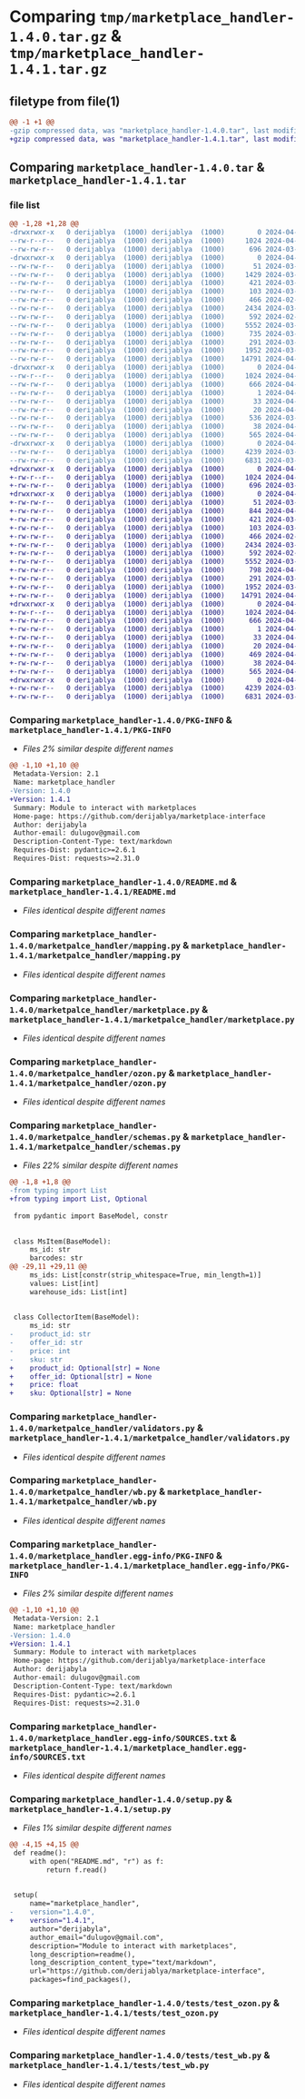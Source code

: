 # Comparing `tmp/marketplace_handler-1.4.0.tar.gz` & `tmp/marketplace_handler-1.4.1.tar.gz`

## filetype from file(1)

```diff
@@ -1 +1 @@
-gzip compressed data, was "marketplace_handler-1.4.0.tar", last modified: Mon Apr  1 06:16:45 2024, max compression
+gzip compressed data, was "marketplace_handler-1.4.1.tar", last modified: Tue Apr  9 18:10:07 2024, max compression
```

## Comparing `marketplace_handler-1.4.0.tar` & `marketplace_handler-1.4.1.tar`

### file list

```diff
@@ -1,28 +1,28 @@
-drwxrwxr-x   0 derijablya  (1000) derijablya  (1000)        0 2024-04-01 06:16:45.961569 marketplace_handler-1.4.0/
--rw-r--r--   0 derijablya  (1000) derijablya  (1000)     1024 2024-04-01 06:16:45.961569 marketplace_handler-1.4.0/PKG-INFO
--rw-rw-r--   0 derijablya  (1000) derijablya  (1000)      696 2024-03-29 15:24:29.000000 marketplace_handler-1.4.0/README.md
-drwxrwxr-x   0 derijablya  (1000) derijablya  (1000)        0 2024-04-01 06:16:45.961569 marketplace_handler-1.4.0/marketpalce_handler/
--rw-rw-r--   0 derijablya  (1000) derijablya  (1000)       51 2024-03-29 12:19:53.000000 marketplace_handler-1.4.0/marketpalce_handler/__init__.py
--rw-rw-r--   0 derijablya  (1000) derijablya  (1000)     1429 2024-03-29 12:19:53.000000 marketplace_handler-1.4.0/marketpalce_handler/collector.py
--rw-rw-r--   0 derijablya  (1000) derijablya  (1000)      421 2024-03-29 14:24:33.000000 marketplace_handler-1.4.0/marketpalce_handler/config.py
--rw-rw-r--   0 derijablya  (1000) derijablya  (1000)      103 2024-03-07 08:33:17.000000 marketplace_handler-1.4.0/marketpalce_handler/exceptions.py
--rw-rw-r--   0 derijablya  (1000) derijablya  (1000)      466 2024-02-12 18:26:47.000000 marketplace_handler-1.4.0/marketpalce_handler/logger.py
--rw-rw-r--   0 derijablya  (1000) derijablya  (1000)     2434 2024-03-29 15:21:42.000000 marketplace_handler-1.4.0/marketpalce_handler/mapping.py
--rw-rw-r--   0 derijablya  (1000) derijablya  (1000)      592 2024-02-12 18:26:47.000000 marketplace_handler-1.4.0/marketpalce_handler/marketplace.py
--rw-rw-r--   0 derijablya  (1000) derijablya  (1000)     5552 2024-03-29 12:37:34.000000 marketplace_handler-1.4.0/marketpalce_handler/ozon.py
--rw-rw-r--   0 derijablya  (1000) derijablya  (1000)      735 2024-03-29 12:19:53.000000 marketplace_handler-1.4.0/marketpalce_handler/schemas.py
--rw-rw-r--   0 derijablya  (1000) derijablya  (1000)      291 2024-03-29 12:19:53.000000 marketplace_handler-1.4.0/marketpalce_handler/utils.py
--rw-rw-r--   0 derijablya  (1000) derijablya  (1000)     1952 2024-03-29 15:14:50.000000 marketplace_handler-1.4.0/marketpalce_handler/validators.py
--rw-rw-r--   0 derijablya  (1000) derijablya  (1000)    14791 2024-04-01 06:13:58.000000 marketplace_handler-1.4.0/marketpalce_handler/wb.py
-drwxrwxr-x   0 derijablya  (1000) derijablya  (1000)        0 2024-04-01 06:16:45.961569 marketplace_handler-1.4.0/marketplace_handler.egg-info/
--rw-r--r--   0 derijablya  (1000) derijablya  (1000)     1024 2024-04-01 06:16:45.000000 marketplace_handler-1.4.0/marketplace_handler.egg-info/PKG-INFO
--rw-rw-r--   0 derijablya  (1000) derijablya  (1000)      666 2024-04-01 06:16:45.000000 marketplace_handler-1.4.0/marketplace_handler.egg-info/SOURCES.txt
--rw-rw-r--   0 derijablya  (1000) derijablya  (1000)        1 2024-04-01 06:16:45.000000 marketplace_handler-1.4.0/marketplace_handler.egg-info/dependency_links.txt
--rw-rw-r--   0 derijablya  (1000) derijablya  (1000)       33 2024-04-01 06:16:45.000000 marketplace_handler-1.4.0/marketplace_handler.egg-info/requires.txt
--rw-rw-r--   0 derijablya  (1000) derijablya  (1000)       20 2024-04-01 06:16:45.000000 marketplace_handler-1.4.0/marketplace_handler.egg-info/top_level.txt
--rw-rw-r--   0 derijablya  (1000) derijablya  (1000)      536 2024-03-29 15:29:51.000000 marketplace_handler-1.4.0/pyproject.toml
--rw-rw-r--   0 derijablya  (1000) derijablya  (1000)       38 2024-04-01 06:16:45.961569 marketplace_handler-1.4.0/setup.cfg
--rw-rw-r--   0 derijablya  (1000) derijablya  (1000)      565 2024-04-01 06:16:44.000000 marketplace_handler-1.4.0/setup.py
-drwxrwxr-x   0 derijablya  (1000) derijablya  (1000)        0 2024-04-01 06:16:45.961569 marketplace_handler-1.4.0/tests/
--rw-rw-r--   0 derijablya  (1000) derijablya  (1000)     4239 2024-03-29 12:19:53.000000 marketplace_handler-1.4.0/tests/test_ozon.py
--rw-rw-r--   0 derijablya  (1000) derijablya  (1000)     6831 2024-03-29 15:21:42.000000 marketplace_handler-1.4.0/tests/test_wb.py
+drwxrwxr-x   0 derijablya  (1000) derijablya  (1000)        0 2024-04-09 18:10:07.671141 marketplace_handler-1.4.1/
+-rw-r--r--   0 derijablya  (1000) derijablya  (1000)     1024 2024-04-09 18:10:07.671141 marketplace_handler-1.4.1/PKG-INFO
+-rw-rw-r--   0 derijablya  (1000) derijablya  (1000)      696 2024-03-29 15:24:29.000000 marketplace_handler-1.4.1/README.md
+drwxrwxr-x   0 derijablya  (1000) derijablya  (1000)        0 2024-04-09 18:10:07.671141 marketplace_handler-1.4.1/marketpalce_handler/
+-rw-rw-r--   0 derijablya  (1000) derijablya  (1000)       51 2024-03-29 12:19:53.000000 marketplace_handler-1.4.1/marketpalce_handler/__init__.py
+-rw-rw-r--   0 derijablya  (1000) derijablya  (1000)      844 2024-04-09 17:56:01.000000 marketplace_handler-1.4.1/marketpalce_handler/collector.py
+-rw-rw-r--   0 derijablya  (1000) derijablya  (1000)      421 2024-03-29 14:24:33.000000 marketplace_handler-1.4.1/marketpalce_handler/config.py
+-rw-rw-r--   0 derijablya  (1000) derijablya  (1000)      103 2024-03-07 08:33:17.000000 marketplace_handler-1.4.1/marketpalce_handler/exceptions.py
+-rw-rw-r--   0 derijablya  (1000) derijablya  (1000)      466 2024-02-12 18:26:47.000000 marketplace_handler-1.4.1/marketpalce_handler/logger.py
+-rw-rw-r--   0 derijablya  (1000) derijablya  (1000)     2434 2024-03-29 15:21:42.000000 marketplace_handler-1.4.1/marketpalce_handler/mapping.py
+-rw-rw-r--   0 derijablya  (1000) derijablya  (1000)      592 2024-02-12 18:26:47.000000 marketplace_handler-1.4.1/marketpalce_handler/marketplace.py
+-rw-rw-r--   0 derijablya  (1000) derijablya  (1000)     5552 2024-03-29 12:37:34.000000 marketplace_handler-1.4.1/marketpalce_handler/ozon.py
+-rw-rw-r--   0 derijablya  (1000) derijablya  (1000)      798 2024-04-09 18:03:01.000000 marketplace_handler-1.4.1/marketpalce_handler/schemas.py
+-rw-rw-r--   0 derijablya  (1000) derijablya  (1000)      291 2024-03-29 12:19:53.000000 marketplace_handler-1.4.1/marketpalce_handler/utils.py
+-rw-rw-r--   0 derijablya  (1000) derijablya  (1000)     1952 2024-03-29 15:14:50.000000 marketplace_handler-1.4.1/marketpalce_handler/validators.py
+-rw-rw-r--   0 derijablya  (1000) derijablya  (1000)    14791 2024-04-01 06:13:58.000000 marketplace_handler-1.4.1/marketpalce_handler/wb.py
+drwxrwxr-x   0 derijablya  (1000) derijablya  (1000)        0 2024-04-09 18:10:07.671141 marketplace_handler-1.4.1/marketplace_handler.egg-info/
+-rw-r--r--   0 derijablya  (1000) derijablya  (1000)     1024 2024-04-09 18:10:07.000000 marketplace_handler-1.4.1/marketplace_handler.egg-info/PKG-INFO
+-rw-rw-r--   0 derijablya  (1000) derijablya  (1000)      666 2024-04-09 18:10:07.000000 marketplace_handler-1.4.1/marketplace_handler.egg-info/SOURCES.txt
+-rw-rw-r--   0 derijablya  (1000) derijablya  (1000)        1 2024-04-09 18:10:07.000000 marketplace_handler-1.4.1/marketplace_handler.egg-info/dependency_links.txt
+-rw-rw-r--   0 derijablya  (1000) derijablya  (1000)       33 2024-04-09 18:10:07.000000 marketplace_handler-1.4.1/marketplace_handler.egg-info/requires.txt
+-rw-rw-r--   0 derijablya  (1000) derijablya  (1000)       20 2024-04-09 18:10:07.000000 marketplace_handler-1.4.1/marketplace_handler.egg-info/top_level.txt
+-rw-rw-r--   0 derijablya  (1000) derijablya  (1000)      469 2024-04-09 18:05:03.000000 marketplace_handler-1.4.1/pyproject.toml
+-rw-rw-r--   0 derijablya  (1000) derijablya  (1000)       38 2024-04-09 18:10:07.671141 marketplace_handler-1.4.1/setup.cfg
+-rw-rw-r--   0 derijablya  (1000) derijablya  (1000)      565 2024-04-09 18:10:06.000000 marketplace_handler-1.4.1/setup.py
+drwxrwxr-x   0 derijablya  (1000) derijablya  (1000)        0 2024-04-09 18:10:07.671141 marketplace_handler-1.4.1/tests/
+-rw-rw-r--   0 derijablya  (1000) derijablya  (1000)     4239 2024-03-29 12:19:53.000000 marketplace_handler-1.4.1/tests/test_ozon.py
+-rw-rw-r--   0 derijablya  (1000) derijablya  (1000)     6831 2024-03-29 15:21:42.000000 marketplace_handler-1.4.1/tests/test_wb.py
```

### Comparing `marketplace_handler-1.4.0/PKG-INFO` & `marketplace_handler-1.4.1/PKG-INFO`

 * *Files 2% similar despite different names*

```diff
@@ -1,10 +1,10 @@
 Metadata-Version: 2.1
 Name: marketplace_handler
-Version: 1.4.0
+Version: 1.4.1
 Summary: Module to interact with marketplaces
 Home-page: https://github.com/derijablya/marketplace-interface
 Author: derijabyla
 Author-email: dulugov@gmail.com
 Description-Content-Type: text/markdown
 Requires-Dist: pydantic>=2.6.1
 Requires-Dist: requests>=2.31.0
```

### Comparing `marketplace_handler-1.4.0/README.md` & `marketplace_handler-1.4.1/README.md`

 * *Files identical despite different names*

### Comparing `marketplace_handler-1.4.0/marketpalce_handler/mapping.py` & `marketplace_handler-1.4.1/marketpalce_handler/mapping.py`

 * *Files identical despite different names*

### Comparing `marketplace_handler-1.4.0/marketpalce_handler/marketplace.py` & `marketplace_handler-1.4.1/marketpalce_handler/marketplace.py`

 * *Files identical despite different names*

### Comparing `marketplace_handler-1.4.0/marketpalce_handler/ozon.py` & `marketplace_handler-1.4.1/marketpalce_handler/ozon.py`

 * *Files identical despite different names*

### Comparing `marketplace_handler-1.4.0/marketpalce_handler/schemas.py` & `marketplace_handler-1.4.1/marketpalce_handler/schemas.py`

 * *Files 22% similar despite different names*

```diff
@@ -1,8 +1,8 @@
-from typing import List
+from typing import List, Optional
 
 from pydantic import BaseModel, constr
 
 
 class MsItem(BaseModel):
     ms_id: str
     barcodes: str
@@ -29,11 +29,11 @@
     ms_ids: List[constr(strip_whitespace=True, min_length=1)]
     values: List[int]
     warehouse_ids: List[int]
 
 
 class CollectorItem(BaseModel):
     ms_id: str
-    product_id: str
-    offer_id: str
-    price: int
-    sku: str
+    product_id: Optional[str] = None
+    offer_id: Optional[str] = None
+    price: float
+    sku: Optional[str] = None
```

### Comparing `marketplace_handler-1.4.0/marketpalce_handler/validators.py` & `marketplace_handler-1.4.1/marketpalce_handler/validators.py`

 * *Files identical despite different names*

### Comparing `marketplace_handler-1.4.0/marketpalce_handler/wb.py` & `marketplace_handler-1.4.1/marketpalce_handler/wb.py`

 * *Files identical despite different names*

### Comparing `marketplace_handler-1.4.0/marketplace_handler.egg-info/PKG-INFO` & `marketplace_handler-1.4.1/marketplace_handler.egg-info/PKG-INFO`

 * *Files 2% similar despite different names*

```diff
@@ -1,10 +1,10 @@
 Metadata-Version: 2.1
 Name: marketplace_handler
-Version: 1.4.0
+Version: 1.4.1
 Summary: Module to interact with marketplaces
 Home-page: https://github.com/derijablya/marketplace-interface
 Author: derijabyla
 Author-email: dulugov@gmail.com
 Description-Content-Type: text/markdown
 Requires-Dist: pydantic>=2.6.1
 Requires-Dist: requests>=2.31.0
```

### Comparing `marketplace_handler-1.4.0/marketplace_handler.egg-info/SOURCES.txt` & `marketplace_handler-1.4.1/marketplace_handler.egg-info/SOURCES.txt`

 * *Files identical despite different names*

### Comparing `marketplace_handler-1.4.0/setup.py` & `marketplace_handler-1.4.1/setup.py`

 * *Files 1% similar despite different names*

```diff
@@ -4,15 +4,15 @@
 def readme():
     with open("README.md", "r") as f:
         return f.read()
 
 
 setup(
     name="marketplace_handler",
-    version="1.4.0",
+    version="1.4.1",
     author="derijabyla",
     author_email="dulugov@gmail.com",
     description="Module to interact with marketplaces",
     long_description=readme(),
     long_description_content_type="text/markdown",
     url="https://github.com/derijablya/marketplace-interface",
     packages=find_packages(),
```

### Comparing `marketplace_handler-1.4.0/tests/test_ozon.py` & `marketplace_handler-1.4.1/tests/test_ozon.py`

 * *Files identical despite different names*

### Comparing `marketplace_handler-1.4.0/tests/test_wb.py` & `marketplace_handler-1.4.1/tests/test_wb.py`

 * *Files identical despite different names*


